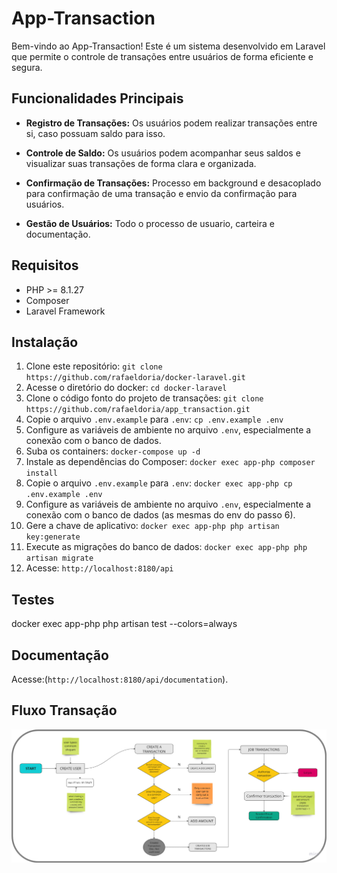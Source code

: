 # App-Transaction

Bem-vindo ao App-Transaction! Este é um sistema desenvolvido em Laravel que permite o controle de transações entre usuários de forma eficiente e segura.

## Funcionalidades Principais

- **Registro de Transações:** Os usuários podem realizar transações entre si, caso possuam saldo para isso.
   
- **Controle de Saldo:** Os usuários podem acompanhar seus saldos e visualizar suas transações de forma clara e organizada.

- **Confirmação de Transações:** Processo em background e desacoplado para confirmação de uma transação e envio da confirmação para usuários.

- **Gestão de Usuários:** Todo o processo de usuario, carteira e documentação.

## Requisitos

- PHP >= 8.1.27
- Composer
- Laravel Framework

## Instalação

1. Clone este repositório: `git clone https://github.com/rafaeldoria/docker-laravel.git`
2. Acesse o diretório do docker: `cd docker-laravel`
3. Clone o código fonto do projeto de transações: `git clone https://github.com/rafaeldoria/app_transaction.git`
4. Copie o arquivo `.env.example` para `.env`: `cp .env.example .env`
5. Configure as variáveis de ambiente no arquivo `.env`, especialmente a conexão com o banco de dados. 
6. Suba os containers: `docker-compose up -d` 
7. Instale as dependências do Composer: `docker exec app-php composer install`
8. Copie o arquivo `.env.example` para `.env`: `docker exec app-php cp .env.example .env`
9. Configure as variáveis de ambiente no arquivo `.env`, especialmente a conexão com o banco de dados (as mesmas do env do passo 6).
10. Gere a chave de aplicativo: `docker exec app-php php artisan key:generate`
11. Execute as migrações do banco de dados: `docker exec app-php php artisan migrate`
12. Acesse: `http://localhost:8180/api`

## Testes

docker exec app-php php artisan test --colors=always

## Documentação

Acesse:(`http://localhost:8180/api/documentation`).

## Fluxo Transação
![alt text](image-2.png)
